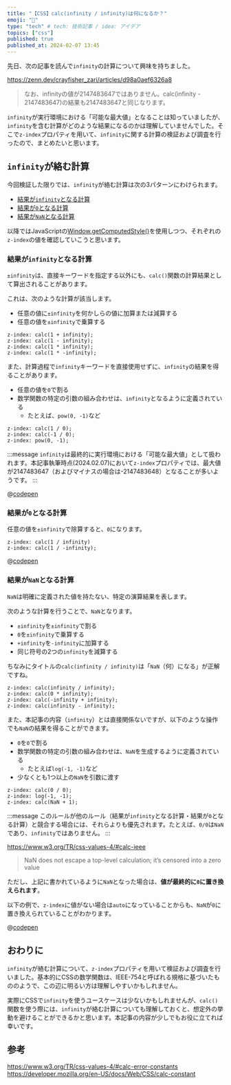 ```yaml
---
title: "【CSS】calc(infinity / infinity)は何になるか？"
emoji: "📘"
type: "tech" # tech: 技術記事 / idea: アイデア
topics: ["css"]
published: true
published_at: 2024-02-07 13:45
---
```


先日、次の記事を読んで`infinity`の計算について興味を持ちました。

https://zenn.dev/crayfisher_zari/articles/d98a0aef6326a8

> なお、infinityの値が2147483647ではありません。calc(infinity - 2147483647)の結果も2147483647と同じなります。

`infinity`が実行環境における「可能な最大値」となることは知っていましたが、`infinity`を含む計算がどのような結果になるのかは理解していませんでした。そこで`z-index`プロパティを用いて、`infinity`に関する計算の検証および調査を行ったので、まとめたいと思います。

## `infinity`が絡む計算

今回検証した限りでは、`infinity`が絡む計算は次の3パターンにわけられます。

- [結果が`infinity`となる計算](#%E7%B5%90%E6%9E%9C%E3%81%8Cinfinity%E3%81%A8%E3%81%AA%E3%82%8B%E8%A8%88%E7%AE%97)
- [結果が`0`となる計算](#%E7%B5%90%E6%9E%9C%E3%81%8C0%E3%81%A8%E3%81%AA%E3%82%8B%E8%A8%88%E7%AE%97)
- [結果が`NaN`となる計算](#%E7%B5%90%E6%9E%9C%E3%81%8Cnan%E3%81%A8%E3%81%AA%E3%82%8B%E8%A8%88%E7%AE%97)

以降ではJavaScriptの[Window.getComputedStyle()](https://developer.mozilla.org/ja/docs/Web/API/Window/getComputedStyle)を使用しつつ、それぞれの`z-index`の値を確認していこうと思います。

### 結果が`infinity`となる計算

`±infinity`は、直接キーワードを指定する以外にも、`calc()`関数の計算結果として算出されることがあります。

これは、次のような計算が該当します。

- 任意の値に`±infinity`を何かしらの値に加算または減算する
- 任意の値を`±infinity`で乗算する

```css:結果がinfinityとなる計算
z-index: calc(1 + infinity);
z-index: calc(1 - infinity);
z-index: calc(1 * infinity);
z-index: calc(1 * -infinity);
```

また、計算過程で`infinity`キーワードを直接使用せずに、`infinity`の結果を得ることがあります。

- 任意の値を`0`で割る
- 数学関数の特定の引数の組み合わせは、`infinity`となるように定義されている
  - たとえば、`pow(0, -1)`など

```css:結果がinfinityとなる計算
z-index: calc(1 / 0);
z-index: calc(-1 / 0);
z-index: pow(0, -1);
```

:::message
`infinity`は最終的に実行環境における「可能な最大値」として扱われます。本記事執筆時点(2024.02.07)において`z-index`プロパティでは、最大値が2147483647（およびマイナスの場合は-2147483648）となることが多いようです。
:::

@[codepen](https://codepen.io/yend24/pen/YzgvdGV)

### 結果が`0`となる計算

任意の値を`±infinity`で除算すると、`0`になります。

```css:結果が0となる計算
z-index: calc(1 / infinity)
z-index: calc(1 / -infinity);
```

@[codepen](https://codepen.io/yend24/pen/RwdJdoP)

### 結果が`NaN`となる計算

`NaN`は明確に定義された値を持たない、特定の演算結果を表します。

次のような計算を行うことで、`NaN`となります。

- `±infinity`を`±infinity`で割る
- `0`を`±infinity`で乗算する
- `+infinity`を`-infinity`に加算する
- 同じ符号の2つの`infinity`を減算する

ちなみにタイトルの`calc(infinity / infinity)`は「`NaN`（何）になる」が正解ですね。

```css:結果がNaNとなる計算
z-index: calc(infinity / infinity);
z-index: calc(0 * infinity);
z-index: calc(-infinity + infinity);
z-index: calc(infinity - infinity);
```

また、本記事の内容（`infinity`）とは直接関係ないですが、以下のような操作でも`NaN`の結果を得ることができます。

- `0`を`0`で割る
- 数学関数の特定の引数の組み合わせは、`NaN`を生成するように定義されている
  - たとえば`log(-1, -1)`など
- 少なくとも1つ以上の`NaN`を引数に渡す

```css:結果がNaNとなる計算
z-index: calc(0 / 0);
z-index: log(-1, -1);
z-index: calc(NaN + 1);
```

:::message
このルールが他のルール（結果が`infinity`となる計算・結果が`0`となる計算）と競合する場合には、それらよりも優先されます。たとえば、`0/0`は`NaN`であり、`infinity`ではありません。
:::

https://www.w3.org/TR/css-values-4/#calc-ieee

> NaN does not escape a top-level calculation; it’s censored into a zero value

ただし、上記に書かれているように`NaN`となった場合は、**値が最終的に`0`に置き換えられます**。

以下の例で、`z-index`に値がない場合は`auto`になっていることからも、`NaN`が`0`に置き換えられていることがわかります。

@[codepen](https://codepen.io/yend24/pen/OJqEqQp)

## おわりに

`infinity`が絡む計算について、`z-index`プロパティを用いて検証および調査を行いました。基本的にCSSの数学関数は、IEEE-754と呼ばれる規格に基づいたもののようで、この辺に明るい方は理解しやすいかもしれません。

実際にCSSで`infinity`を使うユースケースは少ないかもしれませんが、`calc()`関数を使う際には、`infinity`が絡む計算についても理解しておくと、想定外の挙動を避けることができるかと思います。本記事の内容が少しでもお役に立てれば幸いです。

## 参考

https://www.w3.org/TR/css-values-4/#calc-error-constants
https://developer.mozilla.org/en-US/docs/Web/CSS/calc-constant
